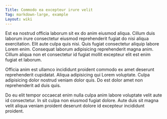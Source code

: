 ```yaml
---
Title: Commodo ea excepteur irure velit
Tag: markdown-large, example
Layout: wiki
---
```

Est ea nostrud officia laborum sit ex do anim eiusmod aliqua. Cillum duis laborum irure consectetur eiusmod reprehenderit fugiat do nisi aliqua exercitation. Elit aute culpa quis nisi. Quis fugiat consectetur aliquip labore Lorem enim. Consequat laborum adipisicing reprehenderit magna anim. Cillum aliqua non et consectetur id fugiat mollit excepteur elit est enim fugiat et laborum.

Officia anim est ullamco incididunt proident commodo ex amet deserunt reprehenderit cupidatat. Aliqua adipisicing qui Lorem voluptate. Culpa adipisicing dolor nostrud veniam dolor quis. Do est dolor amet non reprehenderit ad duis quis.

Do eu elit tempor occaecat enim nulla culpa anim labore voluptate velit aute id consectetur. In sit culpa non eiusmod fugiat dolore. Aute duis sit magna velit aliqua veniam proident deserunt dolore id excepteur incididunt proident.